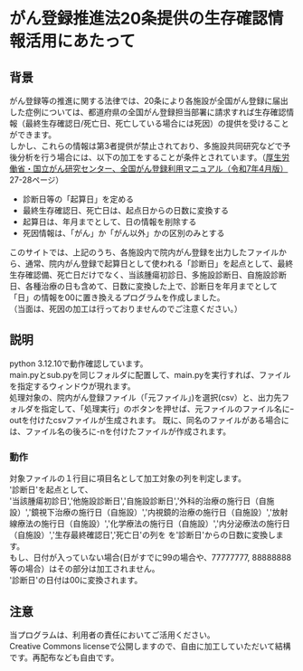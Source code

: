 # がん登録推進法20条提供の生存確認情報活用にあたって
## 背景
 がん登録等の推進に関する法律では、20条により各施設が全国がん登録に届出した症例については、都道府県の全国がん登録担当部署に請求すれば生存確認情報（最終生存確認日/死亡日、死亡している場合には死因）の提供を受けることができます。\
 しかし、これらの情報は第3者提供が禁止されており、多施設共同研究などで予後分析を行う場合には、以下の加工をすることが条件とされています。（[厚生労働省・国立がん研究センター、全国がん登録利用マニュアル（令和7年4月版）](https://www.mhlw.go.jp/content/10900000/001469687.pdf) 27-28ページ）
 - 診断日等の「起算日」を定める
 - 最終生存確認日、死亡日は、起点日からの日数に変換する
 - 起算日は、年月までとして、日の情報を削除する
 - 死因情報は、「がん」か「がん以外」かの区別のみとする

このサイトでは、上記のうち、各施設内で院内がん登録を出力したファイルから、通常、院内がん登録で起算日として使われる「診断日」を起点として、最終生存確認備、死亡日だけでなく、当該腫瘍初診日、多施設診断日、自施設診断日、各種治療の日も含めて、日数に変換した上で、診断日を年月までとして「日」の情報を00に置き換えるプログラムを作成しました。\
（当面は、死因の加工は行っておりませんのでご注意ください。）

## 説明
python 3.12.10で動作確認しています。\
main.pyとsub.pyを同じフォルダに配置して、main.pyを実行すれば、ファイルを指定するウィンドウが現れます。\
処理対象の、院内がん登録ファイル（「元ファイル」)を選択(csv）と、出力先フォルダを指定して、「処理実行」のボタンを押せば、元ファイルのファイル名にｰoutを付けたcsvファイルが生成されます。
既に、同名のファイルがある場合には、ファイル名の後ろに-nを付けたファイルが作成されます。

### 動作
対象ファイルの１行目に項目名として加工対象の列を判定します。\
'診断日'を起点として、\
'当該腫瘍初診日','他施設診断日','自施設診断日','外科的治療の施行日（自施設）','鏡視下治療の施行日（自施設）','内視鏡的治療の施行日（自施設）','放射線療法の施行日（自施設）','化学療法の施行日（自施設）','内分泌療法の施行日（自施設）','生存最終確認日','死亡日'の列を
を'診断日'からの日数に変換します。\
もし、日付が入っていない場合(日がすでに99の場合や、77777777, 88888888等の場合）はその部分は加工されません。\
'診断日'の日付は00に変換されます。

## 注意
当プログラムは、利用者の責任においてご活用ください。\
Creative Commons licenseで公開しますので、自由に加工していただいて結構です。再配布なども自由です。

